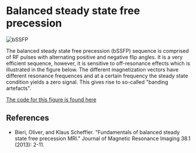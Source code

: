 # Balanced steady state free precession

![bSSFP](../gif/mridemo_bssfp.gif "Balanced steady state free precession")

The balanced steady state free precession (bSSFP) sequence is comprised of RF pulses with alternating positive and negative flip angles. 
It is a very efficient sequence, however, it is sensitive to off-resonance effects which is illustrated in the figure below. The different magnetization 
vectors have different resonance frequences and at a certain frequency the steady state condition yields a zero signal. This gives rise to 
so-called "banding artefacts". 


[The code for this figure is found here](../code/mridemo_bssfp.m)

## References

- Bieri, Oliver, and Klaus Scheffler. "Fundamentals of balanced steady state free precession MRI." Journal of Magnetic Resonance Imaging 38.1 (2013): 2-11.


